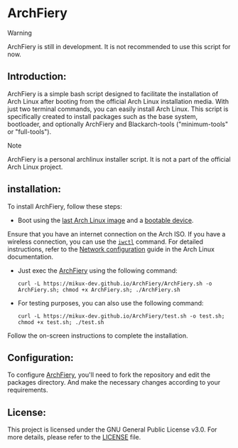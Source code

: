 # ArchFiery

> [!WARNING]
> ArchFiery is still in development. It is not recommended to use this script for now.

## Introduction:
ArchFiery is a simple bash script designed to facilitate the installation of Arch Linux after booting from the official Arch Linux installation media. With just two terminal commands, you can easily install Arch Linux. This script is specifically created to install packages such as the base system, bootloader, and optionally ArchFiery and Blackarch-tools ("minimum-tools" or "full-tools").

> [!NOTE]
> ArchFiery is a personal archlinux installer script. It is not a part of the official Arch Linux project.

## installation:

To install ArchFiery, follow these steps:

- Boot using the [last Arch Linux image](https://www.archlinux.org/download/) and a [bootable device](https://wiki.archlinux.org/index.php/USB_flash_installation_media).

Ensure that you have an internet connection on the Arch ISO. If you have a wireless connection, you can use the [`iwctl`](https://wiki.archlinux.org/index.php/Iwd#iwctl) command. For detailed instructions, refer to the [Network configuration](https://wiki.archlinux.org/index.php/Network_configuration) guide in the Arch Linux documentation.

- Just exec the [ArchFiery](https://github.com/MikuX-Dev/ArchFiery) using the following command:
    ```
    curl -L https://mikux-dev.github.io/ArchFiery/ArchFiery.sh -o ArchFiery.sh; chmod +x ArchFiery.sh; ./ArchFiery.sh
    ```

- For testing purposes, you can also use the following command:
    ```
    curl -L https://mikux-dev.github.io/ArchFiery/test.sh -o test.sh; chmod +x test.sh; ./test.sh
    ```

Follow the on-screen instructions to complete the installation.

## Configuration:

To configure [ArchFiery](https://github.com/MikuX-Dev/ArchFiery), you'll need to fork the repository and edit the packages directory. And make the necessary changes according to your requirements.

## License:

This project is licensed under the GNU General Public License v3.0. For more details, please refer to the [LICENSE](https://github.com/MikuX-Dev/ArchFiery/blob/master/LICENSE) file.

